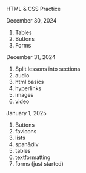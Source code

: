 HTML & CSS Practice

December 30, 2024
1. Tables
2. Buttons
3. Forms

December 31, 2024
1. Split lessons into sections
2. audio
3. html basics
4. hyperlinks
5. images
6. video

January 1, 2025
1. Buttons
2. favicons
3. lists
4. span&div
5. tables
6. textformatting
7. forms (just started)
